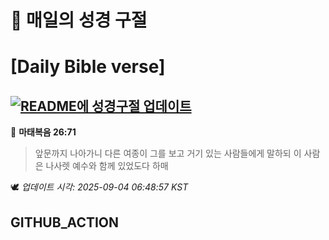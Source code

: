 # 🙏 매일의 성경 구절
# [Daily Bible verse]
## [![README에 성경구절 업데이트](https://github.com/DONGSUKA/first_test/actions/workflows/update-readme-bible.yml/badge.svg)](https://github.com/DONGSUKA/first_test/actions/workflows/update-readme-bible.yml)
<!-- START_BIBLE_VERSE -->
📖 **마태복음 26:71**
> 앞문까지 나아가니 다른 여종이 그를 보고 거기 있는 사람들에게 말하되 이 사람은 나사렛 예수와 함께 있었도다 하매

🕊️ _업데이트 시각: 2025-09-04 06:48:57 KST_
  <!-- END_BIBLE_VERSE -->
## GITHUB_ACTION
